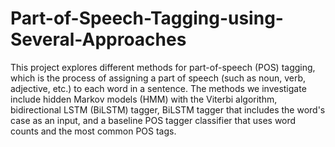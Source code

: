 # Part-of-Speech-Tagging-using-Several-Approaches

This project explores different methods for part-of-speech (POS) tagging, which is the process of assigning a part of speech (such as noun, verb, adjective, etc.) to each word in a sentence. The methods we investigate include hidden Markov models (HMM) with the Viterbi algorithm, bidirectional LSTM (BiLSTM) tagger, BiLSTM tagger that includes the word's case as an input, and a baseline POS tagger classifier that uses word counts and the most common POS tags.
